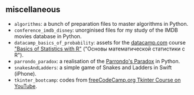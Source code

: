 ## miscellaneous

- `algorithms`: a bunch of preparation files to master algorithms in Python.
- `conference_imdb_disney`: unorginised files for my study of the IMDB movies database in Python.
- `datacamp_basics_of_probability`: assets for the [datacamp.com](https://www.datacamp.com) course ["Basics of Statistics with R"](https://www.datacamp.com/courses/основы-математической-статистики-с-r) ("Основы математической статистики с R").
- `parrondo_paradox`: a realisation of the [Parrondo's Paradox](https://en.wikipedia.org/wiki/Parrondo%27s_paradox) in Python.
- `snakesAndLadders`: a simple game of Snakes and Ladders in Swift (iPhone).
- `tkinter_bootcamp`: codes from [freeCodeCamp.org Tkinter Course on YouTube](https://www.youtube.com/watch?v=YXPyB4XeYLA).
